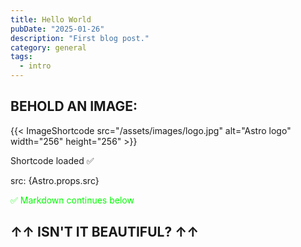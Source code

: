 ```yaml
---
title: Hello World
pubDate: "2025-01-26"
description: "First blog post."
category: general
tags:
  - intro
---
```


## BEHOLD AN IMAGE:

{{< ImageShortcode src="/assets/images/logo.jpg" alt="Astro logo" width="256" height="256" >}}

<div class="bg-red-500 text-white p-2">
  <p>Shortcode loaded ✅</p>
  <p>src: {Astro.props.src}</p>
</div>


<p style="color: lime;">✅ Markdown continues below</p>

## ↑↑ ISN'T IT BEAUTIFUL? ↑↑
